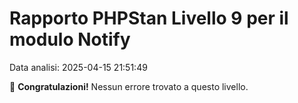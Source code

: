# Rapporto PHPStan Livello 9 per il modulo Notify

Data analisi: 2025-04-15 21:51:49

🎉 **Congratulazioni!** Nessun errore trovato a questo livello.
